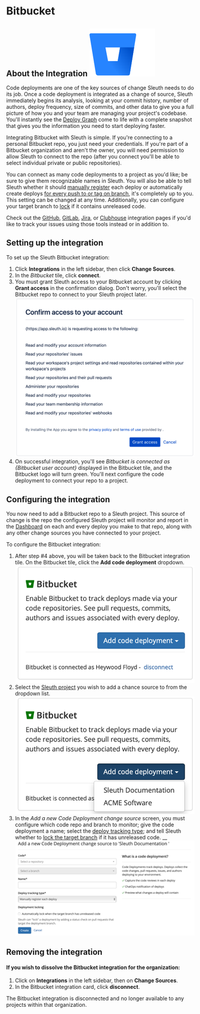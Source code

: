 # Bitbucket

## About the Integration ![](../../../.gitbook/assets/bitbucket-2x-blue.png) 

Code deployments are one of the key sources of change Sleuth needs to do its job. Once a code deployment is integrated as a change of source, Sleuth immediately begins its analysis, looking at your commit history, number of authors, deploy frequency, size of commits, and other data to give you a full picture of how you and your team are managing your project's codebase. You'll instantly see the [Deploy Graph](../../../resources/terminology.md#dashboard) come to life with a complete snapshot that gives you the information you need to start deploying faster.

Integrating Bitbucket with Sleuth is simple. If you're connecting to a personal Bitbucket repo, you just need your credentials. If you're part of a Bitbucket organization and aren't the owner, you will need permission to allow Sleuth to connect to the repo \(after you connect you'll be able to select individual private or public repositories\).

You can connect as many code deployments to a project as you'd like; be sure to give them recognizable names in Sleuth. You will also be able to tell Sleuth whether it should [manually register](../../manual-changes.md) each deploy or automatically create deploys [for every push to or tag on branch](../../../resources/terminology.md#deploy-tracking-type), it's completely up to you. This setting can be changed at any time. Additionally, you can configure your target branch to [lock](../../../resources/terminology.md#locking) if it contains unreleased code.

Check out the [GitHub](github.md), [GitLab](gitlab.md), [Jira](../../issue-trackers/jira.md), or [Clubhouse](../../issue-trackers/clubhouse.md) integration pages if you'd like to track your issues using those tools instead or in addition to.

## Setting up the integration

To set up the Sleuth Bitbucket integration: 

1. Click **Integrations** in the left sidebar, then click **Change Sources**. 
2. In the _Bitbucket_ tile, click **connect**. 
3. You must grant Sleuth access to your Bitbucket account by clicking **Grant access** in the confirmation dialog. Don't worry, you'll select the Bitbucket repo to connect to your Sleuth project later.   ![](../../../.gitbook/assets/bitbucket-confirmation-dialog.png) 
4. On successful integration, you'll see _Bitbucket is connected as {Bitbucket user account}_ displayed in the Bitbucket tile, and the Bitbucket logo will turn green. You'll next configure the code deployment to connect your repo to a project. 

## Configuring the integration

You now need to add a Bitbucket repo to a Sleuth project. This source of change is the repo the configured Sleuth project will monitor and report in the [Dashboard](../../../dashboard.md) on each and every deploy you make to that repo, along with any other change sources you have connected to your project. 

To configure the Bitbucket integration: 

1. After step \#4 above, you will be taken back to the Bitbucket integration tile. On the Bitbucket tile, click the **Add code deployment** dropdown.   ![](../../../.gitbook/assets/bitbucket-add-code-deployment.png) 
2. Select the [Sleuth project](../../../projects.md) you wish to add a chance source to from the dropdown list.   ![](../../../.gitbook/assets/bitbucket-add-code-deployment-withdropdown.png) 
3. In the _Add a new Code Deployment change source_ screen, you must configure which code repo and branch to monitor; give the code deployment a name; select the [deploy tracking type](../../../resources/terminology.md#deploy-tracking-type); and tell Sleuth whether to [lock the target branch](../../../resources/terminology.md#deployment-locking) if it has unreleased code.  __![](../../../.gitbook/assets/bitbucket-add-code-deployment-change-source.png) 

## Removing the integration

#### If you wish to dissolve the Bitbucket integration for the organization: 

1. Click on **Integrations** in the left sidebar, then on **Change Sources**. 
2. In the Bitbucket integration card, click **disconnect**.

The Bitbucket integration is disconnected and no longer available to any projects within that organization. 

